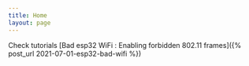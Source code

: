 ```yaml
---
title: Home
layout: page
---
```


Check tutorials [Bad esp32 WiFi : Enabling forbidden 802.11 frames]({% post_url 2021-07-01-esp32-bad-wifi %})
